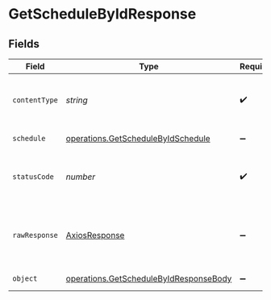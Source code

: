 # GetScheduleByIdResponse


## Fields

| Field                                                                                            | Type                                                                                             | Required                                                                                         | Description                                                                                      |
| ------------------------------------------------------------------------------------------------ | ------------------------------------------------------------------------------------------------ | ------------------------------------------------------------------------------------------------ | ------------------------------------------------------------------------------------------------ |
| `contentType`                                                                                    | *string*                                                                                         | :heavy_check_mark:                                                                               | HTTP response content type for this operation                                                    |
| `schedule`                                                                                       | [operations.GetScheduleByIdSchedule](../../models/operations/getschedulebyidschedule.md)         | :heavy_minus_sign:                                                                               | A schedule object.                                                                               |
| `statusCode`                                                                                     | *number*                                                                                         | :heavy_check_mark:                                                                               | HTTP response status code for this operation                                                     |
| `rawResponse`                                                                                    | [AxiosResponse](https://axios-http.com/docs/res_schema)                                          | :heavy_minus_sign:                                                                               | Raw HTTP response; suitable for custom response parsing                                          |
| `object`                                                                                         | [operations.GetScheduleByIdResponseBody](../../models/operations/getschedulebyidresponsebody.md) | :heavy_minus_sign:                                                                               | Error response.                                                                                  |